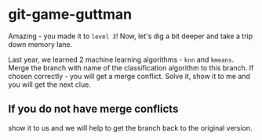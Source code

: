 # git-game-guttman

Amazing - you made it to `level 3`!
Now, let's dig a bit deeper and take a trip down memory lane.

Last year, we learned 2 machine learning algorithms - `knn` and `kmeans`.
Merge the branch with name of the classification algorithm to this branch. If chosen correctly - you will get a merge conflict.
Solve it, show it to me and you will get the next clue.

## If you do not have merge conflicts

show it to us and we will help to get the branch back to the original version.
